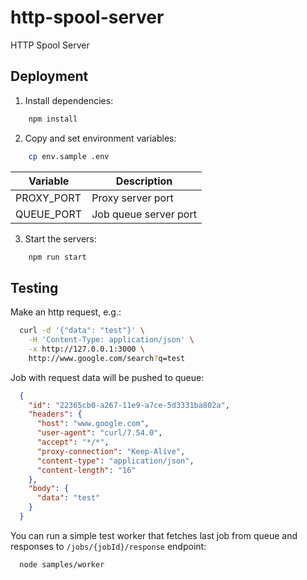 # http-spool-server
HTTP Spool Server

## Deployment

1. Install dependencies:

```sh
    npm install
```

2. Copy and set environment variables:

```sh
    cp env.sample .env
```

Variable                 | Description
-------------------------|----------------------------------
PROXY_PORT               | Proxy server port
QUEUE_PORT               | Job queue server port

3. Start the servers:

```sh
    npm run start
```

## Testing

Make an http request, e.g.:

```sh
  curl -d '{"data": "test"}' \
    -H 'Content-Type: application/json' \
    -x http://127.0.0.1:3000 \
    http://www.google.com/search?q=test
```

Job with request data will be pushed to queue:

```json
  {
    "id": "22365cb0-a267-11e9-a7ce-5d3331ba802a",
    "headers": {
      "host": "www.google.com",
      "user-agent": "curl/7.54.0",
      "accept": "*/*",
      "proxy-connection": "Keep-Alive",
      "content-type": "application/json",
      "content-length": "16"
    },
    "body": {
      "data": "test"
    }
  }
```

You can run a simple test worker that fetches last job from queue
and responses to `/jobs/{jobId}/response` endpoint:

```sh
  node samples/worker
```
